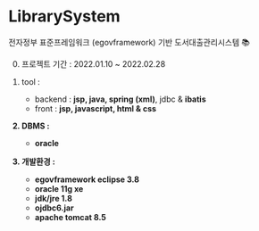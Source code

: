 # LibrarySystem 

전자정부 표준프레임워크 (egovframework) 기반 도서대출관리시스템 📚

0. 프로젝트 기간 :
   2022.01.10 ~ 2022.02.28

1. tool : 
   * backend : <b>jsp, java, spring (xml)</b>, jdbc & <b>ibatis</b>
   * front : <b>jsp, javascript<b/>, html & css
   
2. DBMS : 
   * oracle
   
3. 개발환경 :
   * egovframework eclipse 3.8 
   * oracle 11g xe
   * jdk/jre 1.8
   * ojdbc6.jar
   * apache tomcat 8.5 
